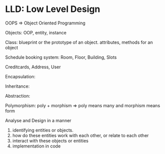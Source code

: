 # LLD: Low Level Design

 OOPS => Object Oriented Programming

 Objects: OOP, entity, instance

 Class: blueprint or the prototype of an object. attributes, methods for an object

 Schedule booking system: 
 Room, Floor, Building, Slots

 Creditcards,
 Address,
 User

Encapsulation:

Inheritance:

Abstraction:

Polymorphism: poly + morphism => poly means many and morphism means form


Analyse and Design in a manner

1. identifying entities or objects.
2. how do these entities work with each other, or relate to each other
3. interact with these objects or entities
4. implementation in code

